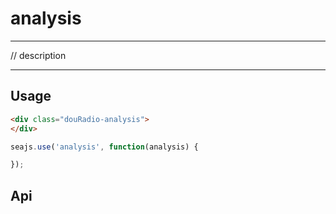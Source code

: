 # analysis

---

// description

---

## Usage


````html
<div class="douRadio-analysis">
</div>
````

```javascript
seajs.use('analysis', function(analysis) {

});
```

## Api

